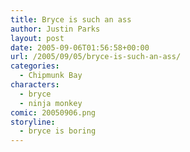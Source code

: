 ```yaml
---
title: Bryce is such an ass
author: Justin Parks
layout: post
date: 2005-09-06T01:56:58+00:00
url: /2005/09/05/bryce-is-such-an-ass/
categories:
  - Chipmunk Bay
characters:
  - bryce
  - ninja monkey
comic: 20050906.png
storyline:
  - bryce is boring
---
```

